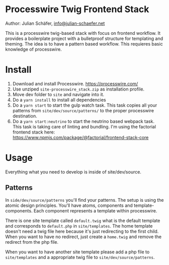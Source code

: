 # Processwire Twig Frontend Stack

Author: Julian Schäfer, info@julian-schaefer.net

This is a processwire twig-based stack with focus on frontend workflow. It provides a boilerplate project with a bulletproof structure for templating and theming. The idea is to have a pattern based workflow. This requieres basic knowledge of processwire.

# Install

 1. Download and install Processwire. https://processwire.com/
 2. Use unziped `site-processwire_stack.zip` as installation profile.
 3. Move dev folder to `site` and navigate into it.
 4. Do a `yarn install` to install all dependencies
 5. Do a `yarn start` to start the gulp watch task.
 This task copies all your patterns from `site/dev/source/patterns/` to the proper processwire destination.
 6. Do a `yarn start:neutrino` to start the neutrino based webpack task. 
 This task is taking care of linting and bundling. I'm using the factorial frontend stack here: https://www.npmjs.com/package/@factorial/frontend-stack-core

# Usage
Everything what you need to develop is inside of site/dev/source. 

## Patterns 
In `side/dev/source/patterns` you'll find your patterns. The setup is using the atomic design principles. You'll have atoms, components and template-components. Each component represents a template within processwire.

There is one site template called `default.twig` what is the default template and corresponds to `default.php` in `site/templates`. The home template doesn't need a twig file here because it's just redirecting to the first child. When you want to have no redirect, just create a `home.twig` and remove the redirect from the php file.

When you want to have another site template please add a php file to `site/templates` and a appropriate twig file to `site/dev/source/patterns`.
